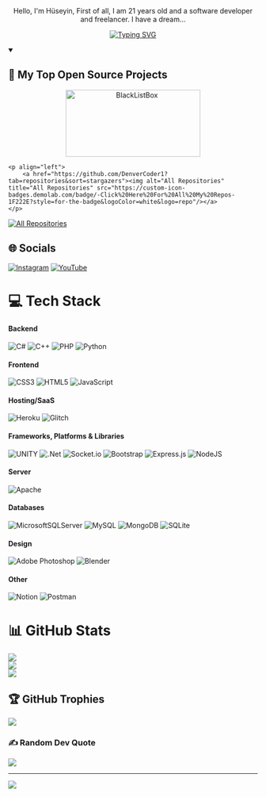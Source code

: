 
<div align="center">
Hello, I'm Hüseyin, First of all, I am 21 years old and a software developer and freelancer.
I have a dream...

[![Typing SVG](https://readme-typing-svg.herokuapp.com?font=Roboto&duration=500&pause=1000&center=true&vCenter=true&width=435&lines=Senior+C%23+Developer;Experienced+Programmer)](https://git.io/typing-svg)
</div>

<details open>
	<summary><h2>📘 My Top Open Source Projects</h2></summary>
	<!-- Repo info cards - https://github.com/anuraghazra/github-readme-stats -->
	<!-- Small repo cards (fork) - https://github.com/DenverCoder1/github-readme-stats -->
	<p align="center">
		<a href="https://github.com/streamworlddev/logmanager-winformapp"><img width="272" height="135" src="https://denvercoder1-github-readme-stats.vercel.app/api/pin/?username=streamworlddev&repo=logmanager-winformapp&theme=react&bg_color=00000f&title_color=007bff&icon_color=F8D866&hide_border=true&show_icons=false" alt="BlackListBox"></a>
	</p>
	
	<p align="left">
		<a href="https://github.com/DenverCoder1?tab=repositories&sort=stargazers"><img alt="All Repositories" title="All Repositories" src="https://custom-icon-badges.demolab.com/badge/-Click%20Here%20For%20All%20My%20Repos-1F222E?style=for-the-badge&logoColor=white&logo=repo"/></a>
	</p>
<p align="left">
	<a href="https://github.com/danielcshn?tab=repositories&sort=stargazers"><img alt="All Repositories" title="All Repositories" src="https://custom-icon-badges.herokuapp.com/badge/-All%20Repos-2962FF?style=for-the-badge&logoColor=white&logo=repo"/></a>
</p>
</details>
 
## 🌐 Socials
[![Instagram](https://img.shields.io/badge/Instagram-%23E4405F.svg?logo=Instagram&logoColor=white)](https://instagram.com/huseyin.gulyol) [![YouTube](https://img.shields.io/badge/YouTube-%23FF0000.svg?logo=YouTube&logoColor=white)](https://youtube.com/@@streamworlddev) 

# 💻 Tech Stack

#### Backend
![C#](https://img.shields.io/badge/c%23-%23239120.svg?style=plastic&logo=c-sharp&logoColor=white)
![C++](https://img.shields.io/badge/c++-%2300599C.svg?style=plastic&logo=c%2B%2B&logoColor=white)
![PHP](https://img.shields.io/badge/php-%23777BB4.svg?style=plastic&logo=php&logoColor=white)
![Python](https://img.shields.io/badge/python-3670A0?style=plastic&logo=python&logoColor=ffdd54)

#### Frontend
![CSS3](https://img.shields.io/badge/css3-%231572B6.svg?style=plastic&logo=css3&logoColor=white)
![HTML5](https://img.shields.io/badge/html5-%23E34F26.svg?style=plastic&logo=html5&logoColor=white)
![JavaScript](https://img.shields.io/badge/javascript-%23323330.svg?style=plastic&logo=javascript&logoColor=%23F7DF1E)

#### Hosting/SaaS
![Heroku](https://img.shields.io/badge/heroku-%23430098.svg?style=plastic&logo=heroku&logoColor=white)
![Glitch](https://img.shields.io/badge/glitch-%233333FF.svg?style=plastic&logo=glitch&logoColor=white)

#### Frameworks, Platforms & Libraries
![UNITY](https://img.shields.io/badge/Unity-%2320232a.svg?style=plastic&logo=unity&logoColor=white)
![.Net](https://img.shields.io/badge/.NET-5C2D91?style=plastic&logo=.net&logoColor=white)
![Socket.io](https://img.shields.io/badge/Socket.io-black?style=plastic&logo=socket.io&badgeColor=010101)
![Bootstrap](https://img.shields.io/badge/bootstrap-%23563D7C.svg?style=plastic&logo=bootstrap&logoColor=white)
![Express.js](https://img.shields.io/badge/express.js-%23404d59.svg?style=plastic&logo=express&logoColor=%2361DAFB)
![NodeJS](https://img.shields.io/badge/node.js-6DA55F?style=plastic&logo=node.js&logoColor=white)

#### Server
![Apache](https://img.shields.io/badge/apache-%23D42029.svg?style=plastic&logo=apache&logoColor=white)

#### Databases
![MicrosoftSQLServer](https://img.shields.io/badge/Microsoft%20SQL%20Sever-CC2927?style=plastic&logo=microsoft%20sql%20server&logoColor=white)
![MySQL](https://img.shields.io/badge/mysql-%2300f.svg?style=plastic&logo=mysql&logoColor=white)
![MongoDB](https://img.shields.io/badge/MongoDB-%234ea94b.svg?style=plastic&logo=mongodb&logoColor=white)
![SQLite](https://img.shields.io/badge/sqlite-%2307405e.svg?style=plastic&logo=sqlite&logoColor=white)

#### Design
![Adobe Photoshop](https://img.shields.io/badge/adobephotoshop-%2331A8FF.svg?style=plastic&logo=adobephotoshop&logoColor=white)
![Blender](https://img.shields.io/badge/blender-%23F5792A.svg?style=plastic&logo=blender&logoColor=white)

#### Other
![Notion](https://img.shields.io/badge/Notion-%23000000.svg?style=plastic&logo=notion&logoColor=white)
![Postman](https://img.shields.io/badge/Postman-FF6C37?style=plastic&logo=postman&logoColor=white)


# 📊 GitHub Stats
![](https://github-readme-stats.vercel.app/api?username=streamworlddev&theme=dark&hide_border=true&include_all_commits=false&count_private=false)<br/>
![](https://github-readme-streak-stats.herokuapp.com/?user=streamworlddev&theme=dark&hide_border=true)<br/>
![](https://github-readme-stats.vercel.app/api/top-langs/?username=streamworlddev&theme=dark&hide_border=true&include_all_commits=false&count_private=false&layout=compact)

## 🏆 GitHub Trophies
![](https://github-profile-trophy.vercel.app/?username=streamworlddev&theme=onestar&no-frame=false&no-bg=true&margin-w=4)

### ✍️ Random Dev Quote
![](https://quotes-github-readme.vercel.app/api?type=horizontal&theme=radical)

---
[![](https://visitcount.itsvg.in/api?id=streamworlddev&icon=0&color=1)](https://visitcount.itsvg.in)

<!-- Proudly created with GPRM ( https://gprm.itsvg.in ) -->
